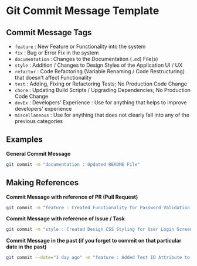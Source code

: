 # Git Commit Message Template

## Commit Message Tags

- `feature` : New Feature or Functionality into the system
- `fix` : Bug or Error Fix in the system
- `documentation` : Changes to the Documentation (`.md`) File(s)
- `style` : Addition / Changes to Design Styles of the Application UI / UX
- `refactor` : Code Refactoring (Variable Renaming / Code Restructuring) that doesn't affect Functionality
- `test` : Adding, Fixing or Refactoring Tests; No Production Code Change
- `chore` : Updating Build Scripts / Upgrading Dependencies; No Production Code Change
- `devEx` : Developers' Experience : Use for anything that helps to improve developers' experience
- `miscellaneous` : Use for anything that does not clearly fall into any of the previous categories

## Examples

**General Commit Message**

```sh
git commit -m "documentation : Updated README File"
```

## Making References

**Commit Message with reference of PR (Pull Request)**

```sh
git commit -m "feature : Created Functionality for Password Validation (!1234)"
```

**Commit Message with reference of Issue / Task**

```sh
git commit -m "style : Created Design CSS Styling for User Login Screen (#1234)"
```

**Commit Message in the past (if you forget to commit on that particular date in the past)**

```sh
git commit --date="1 day ago" -m "feature : Added Test ID Attribute to 404 Not Found Page"
```
